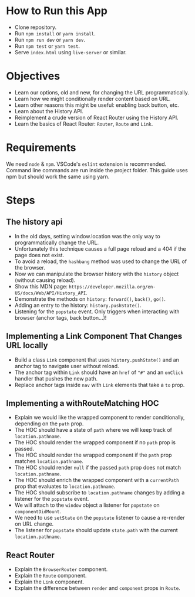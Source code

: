 # How to Run this App
  * Clone repository.
  * Run `npm install` or `yarn install`.
  * Run `npm run dev` or `yarn dev`.
  * Run `npm test` or `yarn test`.
  * Serve `index.html` using `live-server` or similar.

# Objectives
  * Learn our options, old and new, for changing the URL programmatically.
  * Learn how we might conditionally render content based on URL.
  * Learn other reasons this might be useful: enabling back button, etc.
  * Learn about the History API.
  * Reimplement a crude version of React Router using the History API.
  * Learn the basics of React Router: `Router`, `Route` and `Link`.

# Requirements
We need `node` & `npm`. VSCode's `eslint` extension is recommended. Command line commands are run inside the project folder. This guide uses npm but should work the same using yarn.

# Steps

## The history api
  * In the old days, setting window.location was the only way to programmatically change the URL.
  * Unfortunately this technique causes a full page reload and a 404 if the page does not exist.
  * To avoid a reload, the `hashbang` method was used to change the URL of the browser.
  * Now we can manipulate the browser history with the `history` object (without causing reload).
  * Show this MDN page: `https://developer.mozilla.org/en-US/docs/Web/API/History_API`.
  * Demonstrate the methods on `history`: `forward()`, `back()`, `go()`.
  * Adding an entry to the history: `history.pushState()`.
  * Listening for the `popstate` event. Only triggers when interacting with browser (anchor tags, back button...)!

## Implementing a Link Component That Changes URL locally
  * Build a class `Link` component that uses `history.pushState()` and an anchor tag to navigate user without reload.
  * The anchor tag within `Link` should have an `href` of `"#"` and an `onClick` handler that pushes the new path.
  * Replace anchor tags inside `nav` with `Link` elements that take a `to` prop.

## Implementing a withRouteMatching HOC
  * Explain we would like the wrapped component to render conditionally, depending on the `path` prop.
  * The HOC should have a state of `path` where we will keep track of `location.pathname`.
  * The HOC should render the wrapped component if no `path` prop is passed.
  * The HOC should render the wrapped component if the `path` prop matches `location.pathname`.
  * The HOC should render `null` if the passed `path` prop does not match `location.pathname`.
  * The HOC should enrich the wrapped component with a `currentPath` prop that evaluates to `location.pathname`.
  * The HOC should subscribe to `location.pathname` changes by adding a listener for the `popstate` event.
  * We will attach to the `window` object a listener for `popstate` on `componentDidMount`.
  * We need to use `setState` on the `popstate` listener to cause a re-render on URL change.
  * The listener for `popstate` should update `state.path` with the current `location.pathname`.

## React Router
  * Explain the `BrowserRouter` component.
  * Explain the `Route` component.
  * Explain the `Link` component.
  * Explain the difference between `render` and `component` props in `Route`.
